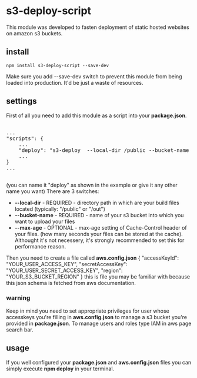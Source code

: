 # s3-deploy-script
This module was developed to fasten deployment of static hosted websites on amazon s3 buckets.

## install

`
npm install s3-deploy-script --save-dev
`

Make sure you add --save-dev switch to prevent this module from being loaded into production. It'd be just a waste of resources.

## settings




First of all you need to add this module as a script into your **package.json**.  
<pre>

...  
"scripts": {  
    ...  
    "deploy": "s3-deploy  --local-dir /public --bucket-name next-aws-deploy --max-age 86400  
    ...  
}  
...  
  
</pre>

(you can name it "deploy" as shown in the example or give it any other name you want)
There are 3 switches:  
- **--local-dir** - REQUIRED - directory path in which are your build files located (typically: "/public" or "/out")
- **--bucket-name** - REQUIRED - name of your s3 bucket into which you want to upload your files
- **--max-age** - OPTIONAL - max-age setting of Cache-Control header of your files. (how many seconds your files can be stored at the cache). Althought it's not necessery, it's strongly recommended to set this for performance reason. 

Then you need to create a file called **aws.config.json**
{ "accessKeyId": "YOUR_USER_ACCESS_KEY", "secretAccessKey": "YOUR_USER_SECRET_ACCESS_KEY", "region": "YOUR_S3_BUCKET_REGION" }
this is file you may be familiar with because this json schema is fetched from aws documentation.

### warning
Keep in mind you need to set appropriate privileges for user whose accesskeys you're filling in **aws.config.json** to manage
a s3 bucket you're provided in **package.json**. To manage users and roles type IAM in aws page search bar.



## usage
If you well configured your **package.json** and **aws.config.json** files you can simply execute **npm deploy** in your terminal.
